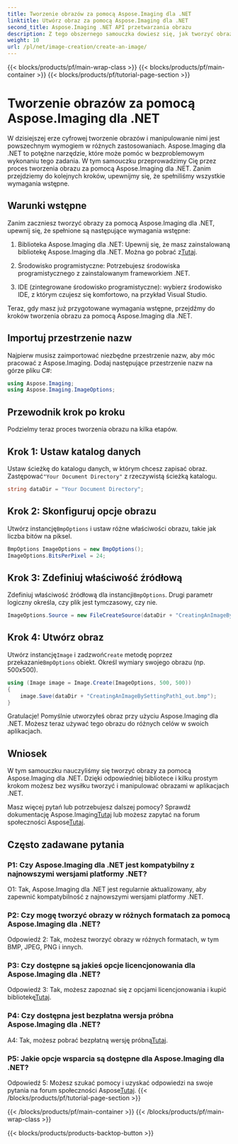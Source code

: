 ```yaml
---
title: Tworzenie obrazów za pomocą Aspose.Imaging dla .NET
linktitle: Utwórz obraz za pomocą Aspose.Imaging dla .NET
second_title: Aspose.Imaging .NET API przetwarzania obrazu
description: Z tego obszernego samouczka dowiesz się, jak tworzyć obrazy za pomocą Aspose.Imaging dla .NET.
weight: 10
url: /pl/net/image-creation/create-an-image/
---
```


{{< blocks/products/pf/main-wrap-class >}}
{{< blocks/products/pf/main-container >}}
{{< blocks/products/pf/tutorial-page-section >}}

# Tworzenie obrazów za pomocą Aspose.Imaging dla .NET

W dzisiejszej erze cyfrowej tworzenie obrazów i manipulowanie nimi jest powszechnym wymogiem w różnych zastosowaniach. Aspose.Imaging dla .NET to potężne narzędzie, które może pomóc w bezproblemowym wykonaniu tego zadania. W tym samouczku przeprowadzimy Cię przez proces tworzenia obrazu za pomocą Aspose.Imaging dla .NET. Zanim przejdziemy do kolejnych kroków, upewnijmy się, że spełniliśmy wszystkie wymagania wstępne.

## Warunki wstępne

Zanim zaczniesz tworzyć obrazy za pomocą Aspose.Imaging dla .NET, upewnij się, że spełnione są następujące wymagania wstępne:

1. Biblioteka Aspose.Imaging dla .NET: Upewnij się, że masz zainstalowaną bibliotekę Aspose.Imaging dla .NET. Można go pobrać z[Tutaj](https://releases.aspose.com/imaging/net/).

2. Środowisko programistyczne: Potrzebujesz środowiska programistycznego z zainstalowanym frameworkiem .NET.

3. IDE (zintegrowane środowisko programistyczne): wybierz środowisko IDE, z którym czujesz się komfortowo, na przykład Visual Studio.

Teraz, gdy masz już przygotowane wymagania wstępne, przejdźmy do kroków tworzenia obrazu za pomocą Aspose.Imaging dla .NET.

## Importuj przestrzenie nazw

Najpierw musisz zaimportować niezbędne przestrzenie nazw, aby móc pracować z Aspose.Imaging. Dodaj następujące przestrzenie nazw na górze pliku C#:


```csharp
using Aspose.Imaging;
using Aspose.Imaging.ImageOptions;
```

## Przewodnik krok po kroku

Podzielmy teraz proces tworzenia obrazu na kilka etapów.

## Krok 1: Ustaw katalog danych

 Ustaw ścieżkę do katalogu danych, w którym chcesz zapisać obraz. Zastępować`"Your Document Directory"` z rzeczywistą ścieżką katalogu.

```csharp
string dataDir = "Your Document Directory";
```

## Krok 2: Skonfiguruj opcje obrazu

 Utwórz instancję`BmpOptions` i ustaw różne właściwości obrazu, takie jak liczba bitów na piksel.

```csharp
BmpOptions ImageOptions = new BmpOptions();
ImageOptions.BitsPerPixel = 24;
```

## Krok 3: Zdefiniuj właściwość źródłową

Zdefiniuj właściwość źródłową dla instancji`BmpOptions`. Drugi parametr logiczny określa, czy plik jest tymczasowy, czy nie.

```csharp
ImageOptions.Source = new FileCreateSource(dataDir + "CreatingAnImageBySettingPath_out.bmp", false);
```

## Krok 4: Utwórz obraz

 Utwórz instancję`Image` i zadzwoń`Create` metodę poprzez przekazanie`BmpOptions` obiekt. Określ wymiary swojego obrazu (np. 500x500).

```csharp
using (Image image = Image.Create(ImageOptions, 500, 500))
{
    image.Save(dataDir + "CreatingAnImageBySettingPath1_out.bmp");
}
```

Gratulacje! Pomyślnie utworzyłeś obraz przy użyciu Aspose.Imaging dla .NET. Możesz teraz używać tego obrazu do różnych celów w swoich aplikacjach.

## Wniosek

W tym samouczku nauczyliśmy się tworzyć obrazy za pomocą Aspose.Imaging dla .NET. Dzięki odpowiedniej bibliotece i kilku prostym krokom możesz bez wysiłku tworzyć i manipulować obrazami w aplikacjach .NET.

 Masz więcej pytań lub potrzebujesz dalszej pomocy? Sprawdź dokumentację Aspose.Imaging[Tutaj](https://reference.aspose.com/imaging/net/) lub możesz zapytać na forum społeczności Aspose[Tutaj](https://forum.aspose.com/).

## Często zadawane pytania

### P1: Czy Aspose.Imaging dla .NET jest kompatybilny z najnowszymi wersjami platformy .NET?

O1: Tak, Aspose.Imaging dla .NET jest regularnie aktualizowany, aby zapewnić kompatybilność z najnowszymi wersjami platformy .NET.

### P2: Czy mogę tworzyć obrazy w różnych formatach za pomocą Aspose.Imaging dla .NET?

Odpowiedź 2: Tak, możesz tworzyć obrazy w różnych formatach, w tym BMP, JPEG, PNG i innych.

### P3: Czy dostępne są jakieś opcje licencjonowania dla Aspose.Imaging dla .NET?

 Odpowiedź 3: Tak, możesz zapoznać się z opcjami licencjonowania i kupić bibliotekę[Tutaj](https://purchase.aspose.com/buy).

### P4: Czy dostępna jest bezpłatna wersja próbna Aspose.Imaging dla .NET?

 A4: Tak, możesz pobrać bezpłatną wersję próbną[Tutaj](https://releases.aspose.com/imaging/net/).

### P5: Jakie opcje wsparcia są dostępne dla Aspose.Imaging dla .NET?

 Odpowiedź 5: Możesz szukać pomocy i uzyskać odpowiedzi na swoje pytania na forum społeczności Aspose[Tutaj](https://forum.aspose.com/).
{{< /blocks/products/pf/tutorial-page-section >}}

{{< /blocks/products/pf/main-container >}}
{{< /blocks/products/pf/main-wrap-class >}}

{{< blocks/products/products-backtop-button >}}
